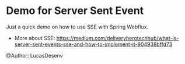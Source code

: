 # Demo for Server Sent Event
Just a quick demo on how to use SSE with Spring Webflux.

- More about SSE: https://medium.com/deliveryherotechhub/what-is-server-sent-events-sse-and-how-to-implement-it-904938bffd73

@Author: LucasDesenv